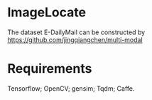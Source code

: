 # ImageLocate
The dataset E-DailyMail can be constructed by https://github.com/jingqiangchen/multi-modal

# Requirements
Tensorflow;
OpenCV;
gensim;
Tqdm;
Caffe.
